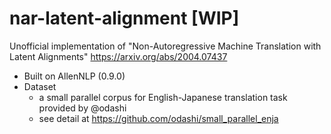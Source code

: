 # nar-latent-alignment [WIP]
Unofficial implementation of "Non-Autoregressive Machine Translation with Latent Alignments" https://arxiv.org/abs/2004.07437

* Built on AllenNLP (0.9.0)
* Dataset
    * a small parallel corpus for English-Japanese translation task provided by @odashi
    * see detail at https://github.com/odashi/small_parallel_enja

